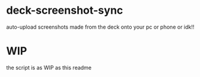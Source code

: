 # deck-screenshot-sync
auto-upload screenshots made from the deck onto your pc or phone or idk!!

# WIP
the script is as WIP as this readme